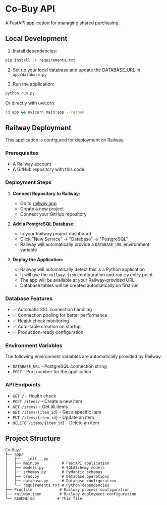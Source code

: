 # Co-Buy API

A FastAPI application for managing shared purchasing.

## Local Development

1. Install dependencies:
```bash
pip install -r requirements.txt
```

2. Set up your local database and update the DATABASE_URL in `app/database.py`

3. Run the application:
```bash
python run.py
```
   Or directly with uvicorn:
```bash
cd app && uvicorn main:app --reload
```

## Railway Deployment

This application is configured for deployment on Railway.

### Prerequisites
- A Railway account
- A GitHub repository with this code

### Deployment Steps

1. **Connect Repository to Railway:**
   - Go to [railway.app](https://railway.app)
   - Create a new project
   - Connect your GitHub repository

2. **Add a PostgreSQL Database:**
   - In your Railway project dashboard
   - Click "New Service" → "Database" → "PostgreSQL"
   - Railway will automatically provide a `DATABASE_URL` environment variable

3. **Deploy the Application:**
   - Railway will automatically detect this is a Python application
   - It will use the `railway.json` configuration and `run.py` entry point
   - The app will be available at your Railway-provided URL
   - Database tables will be created automatically on first run

### Database Features
- ✅ Automatic SSL connection handling
- ✅ Connection pooling for better performance  
- ✅ Health check monitoring
- ✅ Auto-table creation on startup
- ✅ Production-ready configuration

### Environment Variables

The following environment variables are automatically provided by Railway:
- `DATABASE_URL` - PostgreSQL connection string
- `PORT` - Port number for the application

### API Endpoints

- `GET /` - Health check
- `POST /items/` - Create a new item
- `GET /items/` - Get all items
- `GET /items/{item_id}` - Get a specific item
- `PUT /items/{item_id}` - Update an item
- `DELETE /items/{item_id}` - Delete an item

## Project Structure

```
Co-Buy/
├── app/
│   ├── __init__.py
│   ├── main.py          # FastAPI application
│   ├── models.py        # SQLAlchemy models
│   ├── schemas.py       # Pydantic schemas
│   ├── crud.py          # Database operations
│   ├── database.py      # Database configuration
│   └── requirements.txt # Python dependencies
├── Procfile            # Railway process configuration
├── railway.json        # Railway deployment configuration
└── README.md          # This file
```
